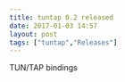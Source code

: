 ```yaml
---
title: tuntap 0.2 released
date: 2017-01-03 14:57
layout: post
tags: ["tuntap","Releases"]
---
```


TUN/TAP bindings

